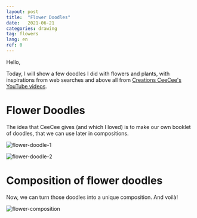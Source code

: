 ```yaml
---
layout: post
title:  "Flower Doodles"
date:   2021-06-21
categories: drawing
tag: flowers
lang: en
ref: 0
---
```


Hello,

Today, I will show a few doodles I did with flowers and plants, with inspirations from web searches and above all from 
[Creations CeeCee's YouTube videos](https://www.youtube.com/c/creationsceecee/featured).

# Flower Doodles

The idea that CeeCee gives (and which I loved) is to make our own booklet of doodles, 
that we can use later in compositions.

![flower-doodle-1]({{site.url}}/assets/flower-doodle1.jpeg)

![flower-doodle-2]({{site.url}}/assets/flower-doodle2.jpeg)

# Composition of flower doodles

Now, we can turn those doodles into a unique composition. And voilà! 

![flower-composition]({{site.url}}/assets/flower-composition.jpeg)

